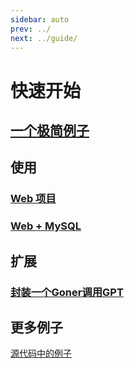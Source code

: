 ```yaml
---
sidebar: auto
prev: ../
next: ../guide/
---
```


# 快速开始

## [一个极简例子](./simple.md)

## 使用

### [Web 项目](./web.md)
### [Web + MySQL](./web-mysql.md)

## 扩展

### [封装一个Goner调用GPT](./gpt.md)


## 更多例子

[源代码中的例子](https://github.com/gone-io/gone/tree/main/example)